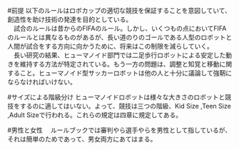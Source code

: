 #前提
以下のルールはロボカップの適切な競技を保証することを意図していて、創造性を助け技術の発達を目的としている。  
　試合のルールは昔からのFIFAのルール。しかし、いくつもの点においてFIFAのルールとは異なるものがあるが、長い道のりのゴールである人型のロボットと人間が試合をする方向に向かうために、将来はこの制限を減らしていく。  
　長い研究の結果、ヒューマノイド部門では二足歩行ロボットによる安定した動きを維持する方法が特定されている。もう一方の問題は、調整と知覚と移動に関すること。ヒューマノイド型サッカーロボットは他の人と十分に議論して強靭にならなければいけない。  

#サイズによる階級分け
ヒューマノイドロボットは様々な大きさのロボットと競技をするのに適してはいない。よって、競技は三つの階級、Kid Size ,Teen Size ,Adult Sizeで行われる。これらの規定は四章に規定してある。  

#男性と女性
　ルールブックでは審判やら選手やらを男性として指しているが、それは簡単のためであって、男女両方にあてはまる。  
